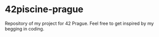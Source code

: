 # 42piscine-prague
Repository of my project for 42 Prague. Feel free to get inspired by my begging in coding. 
